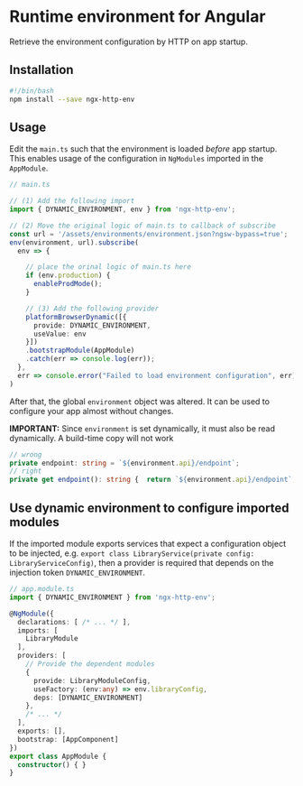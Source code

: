 # Runtime environment for Angular

Retrieve the environment configuration by HTTP on app startup.

## Installation

```bash
#!/bin/bash
npm install --save ngx-http-env
````

## Usage

Edit the `main.ts` such that the environment is loaded _before_ app startup. This enables usage of the configuration in `NgModules` imported in the `AppModule`.

``` ts
// main.ts

// (1) Add the following import
import { DYNAMIC_ENVIRONMENT, env } from 'ngx-http-env';

// (2) Move the original logic of main.ts to callback of subscribe
const url = '/assets/environments/environment.json?ngsw-bypass=true';
env(environment, url).subscribe(
  env => {

    // place the orinal logic of main.ts here
    if (env.production) {
      enableProdMode();
    }

    // (3) Add the following provider
    platformBrowserDynamic([{
      provide: DYNAMIC_ENVIRONMENT,
      useValue: env
    }])
    .bootstrapModule(AppModule)
    .catch(err => console.log(err));
  },
  err => console.error("Failed to load environment configuration", err)
)

```

After that, the global `environment` object was altered. It can be used to configure your app almost without changes.

**IMPORTANT:**
Since `environment` is set dynamically, it must also be read dynamically. A build-time copy will not work

```ts
// wrong
private endpoint: string = `${environment.api}/endpoint`;
// right
private get endpoint(): string {  return `${environment.api}/endpoint`; }
```

## Use dynamic environment to configure imported modules

If the imported module exports services that expect a configuration object to be injected, e.g. `export class LibraryService(private config: LibraryServiceConfig)`, then a provider is required that depends on the injection token `DYNAMIC_ENVIRONMENT`.

``` ts
// app.module.ts
import { DYNAMIC_ENVIRONMENT } from 'ngx-http-env';

@NgModule({
  declarations: [ /* ... */ ],
  imports: [
    LibraryModule
  ],
  providers: [
    // Provide the dependent modules
    { 
      provide: LibraryModuleConfig, 
      useFactory: (env:any) => env.libraryConfig,
      deps: [DYNAMIC_ENVIRONMENT]
    },
    /* ... */
  ],
  exports: [],
  bootstrap: [AppComponent]
})
export class AppModule {
  constructor() { }
}
```

